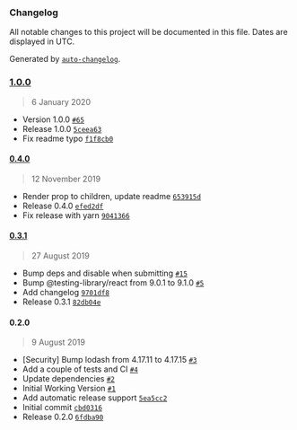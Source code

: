 ### Changelog

All notable changes to this project will be documented in this file. Dates are displayed in UTC.

Generated by [`auto-changelog`](https://github.com/CookPete/auto-changelog).

### [1.0.0](https://github.com/SatelCreative/formik-polaris/compare/0.4.0...1.0.0)

> 6 January 2020

- Version 1.0.0 [`#65`](https://github.com/SatelCreative/formik-polaris/pull/65)
- Release 1.0.0 [`5ceea63`](https://github.com/SatelCreative/formik-polaris/commit/5ceea636f663e447d9b5cb64fb6aebe5227e6002)
- Fix readme typo [`f1f8cb0`](https://github.com/SatelCreative/formik-polaris/commit/f1f8cb06d891989145611209a1c99d9ae05a5cf5)

#### [0.4.0](https://github.com/SatelCreative/formik-polaris/compare/0.3.1...0.4.0)

> 12 November 2019

- Render prop to children, update readme [`653915d`](https://github.com/SatelCreative/formik-polaris/commit/653915dd4090b286830b5dc5368e36f2f299932e)
- Release 0.4.0 [`efed2df`](https://github.com/SatelCreative/formik-polaris/commit/efed2dfcf7e98a24616779157bd6d287148692bf)
- Fix release with yarn [`9041366`](https://github.com/SatelCreative/formik-polaris/commit/9041366a946090641c366e72440d6763f3e14ecf)

#### [0.3.1](https://github.com/SatelCreative/formik-polaris/compare/0.2.0...0.3.1)

> 27 August 2019

- Bump deps and disable when submitting [`#15`](https://github.com/SatelCreative/formik-polaris/pull/15)
- Bump @testing-library/react from 9.0.1 to 9.1.0 [`#5`](https://github.com/SatelCreative/formik-polaris/pull/5)
- Add changelog [`9701df8`](https://github.com/SatelCreative/formik-polaris/commit/9701df8e946a2e35a7637957b88f62b6b66236e9)
- Release 0.3.1 [`82db04e`](https://github.com/SatelCreative/formik-polaris/commit/82db04ebd852403b203458aade4a002208e08f24)

#### 0.2.0

> 9 August 2019

- [Security] Bump lodash from 4.17.11 to 4.17.15 [`#3`](https://github.com/SatelCreative/formik-polaris/pull/3)
- Add a couple of tests and CI [`#4`](https://github.com/SatelCreative/formik-polaris/pull/4)
- Update dependencies [`#2`](https://github.com/SatelCreative/formik-polaris/pull/2)
- Initial Working Version [`#1`](https://github.com/SatelCreative/formik-polaris/pull/1)
- Add automatic release support [`5ea5cc2`](https://github.com/SatelCreative/formik-polaris/commit/5ea5cc22d007d4eeff65d149fa5563f2d0ae0828)
- Initial commit [`cbd0316`](https://github.com/SatelCreative/formik-polaris/commit/cbd0316c0533742b8242d704f3d4ab3dbb3aa085)
- Release 0.2.0 [`6fdba90`](https://github.com/SatelCreative/formik-polaris/commit/6fdba902706a860ea270687f7829a0cddc52665d)
